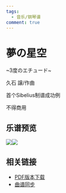 ```yaml
---
tags:
  - 音乐/钢琴谱
comment: true
---
```

# 夢の星空
~3度のエチュード~

久石 譲/作曲

首个Sibelius制谱成功例

不得商用
## 乐谱预览
![](页面%201.png)![](页面%202.png)
## 相关链接
- [PDF版本下载](https://likemsblog.netlify.app/files/夢の星空.pdf)
- [曲谱同步](https://www.bilibili.com/video/BV1bA3vztEyj/)